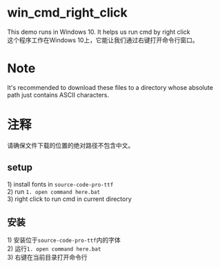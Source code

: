 # win_cmd_right_click
This demo runs in Windows 10. It helps us run cmd by right click  
这个程序工作在Windows 10上，它能让我们通过右键打开命令行窗口。
# Note
It's recommended to download these files to a directory whose absolute path just contains ASCII characters.
# 注释
请确保文件下载的位置的绝对路径不包含中文。
## setup
1\) install fonts in `source-code-pro-ttf`  
2\) run `1. open command here.bat`  
3\) right click to run cmd in current directory
## 安装
1\) 安装位于`source-code-pro-ttf`内的字体  
2\) 运行`1. open command here.bat`  
3\) 右键在当前目录打开命令行

